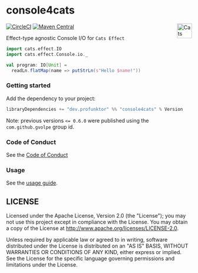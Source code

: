 console4cats
============

[![CircleCI](https://circleci.com/gh/profunktor/console4cats.svg?style=svg)](https://circleci.com/gh/profunktor/console4cats)
[![Maven Central](https://img.shields.io/maven-central/v/com.github.gvolpe/console4cats_2.12.svg)](http://search.maven.org/#search%7Cga%7C1%7Cconsole4cats) <a href="https://typelevel.org/cats/"><img src="https://typelevel.org/cats/img/cats-badge.svg" height="40px" align="right" alt="Cats friendly" /></a>

Effect-type agnostic Console I/O for `Cats Effect`

```scala
import cats.effect.IO
import cats.effect.Console.io._

val program: IO[Unit] =
  readLn.flatMap(name => putStrLn(s"Hello $name!"))
```

### Getting started

Add the dependency to your project:

```scala
libraryDependencies += "dev.profunktor" %% "console4cats" % Version
```

Note: previous versions `<= 0.6.0` were published using the `com.github.gvolpe` group id.

### Code of Conduct

See the [Code of Conduct](https://console4cats.profunktor.dev/CODE_OF_CONDUCT)

### Usage

See the [usage guide](https://console4cats.profunktor.dev/guide.html).

## LICENSE

Licensed under the Apache License, Version 2.0 (the "License"); you may not use this project except in compliance with
the License. You may obtain a copy of the License at http://www.apache.org/licenses/LICENSE-2.0.

Unless required by applicable law or agreed to in writing, software distributed under the License is distributed on an
"AS IS" BASIS, WITHOUT WARRANTIES OR CONDITIONS OF ANY KIND, either express or implied. See the License for the specific
language governing permissions and limitations under the License.

